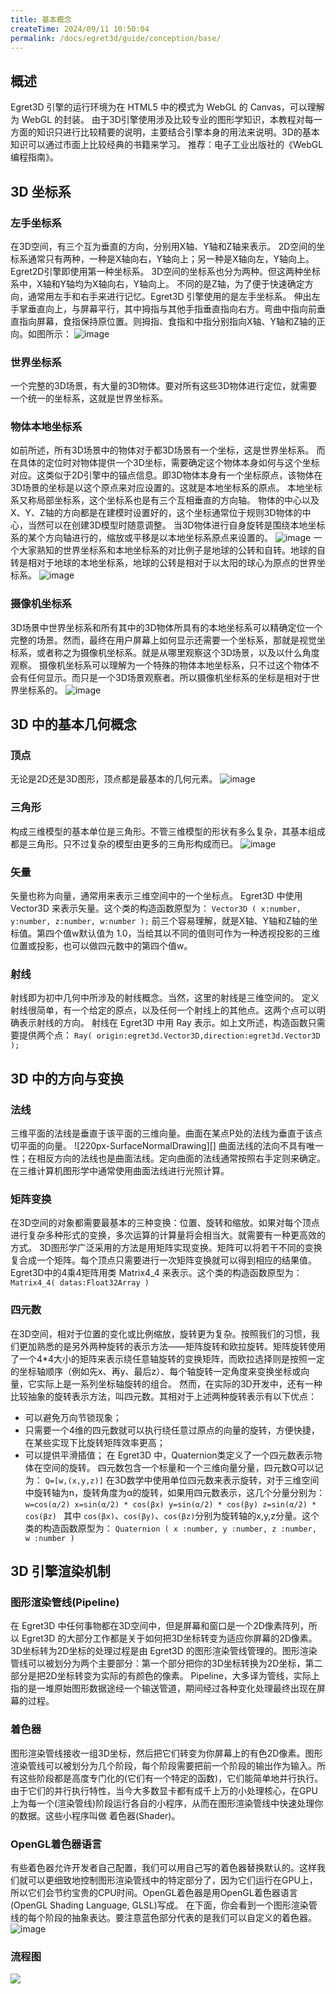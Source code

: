```yaml
---
title: 基本概念
createTime: 2024/09/11 10:50:04
permalink: /docs/egret3d/guide/conception/base/
---
```


<!--
讨论：

文档的深度，是否需要推荐读者自行准备相关知识,推荐阅读书籍.

1. 3D 坐标系:Egret3D 中的左手坐标系， 多坐标系（世界坐标系，物体本地坐标系，摄像机坐标系）
2. 3D 中的方向与变换:向量，Egret3D中向量的表示形式(egret3d.Vector3D),射线(egret3d.Ray),Egret3D中四元数的表示形式(egret3d.Quaternion),矩阵变换(Matrix4_4)
3. 3D 中的三角网络:定点，法线向量
4. 3D 引擎渲染机制:简单介绍 3D 引擎渲染机制
-->
## 概述
Egret3D 引擎的运行环境为在 HTML5 中的模式为 WebGL 的 Canvas，可以理解为  WebGL 的封装。
由于3D引擎使用涉及比较专业的图形学知识，本教程对每一方面的知识只进行比较精要的说明，主要结合引擎本身的用法来说明。3D的基本知识可以通过市面上比较经典的书籍来学习。
推荐：电子工业出版社的《WebGL编程指南》。

## 3D 坐标系

### 左手坐标系
在3D空间，有三个互为垂直的方向，分别用X轴、Y轴和Z轴来表示。
2D空间的坐标系通常只有两种，一种是X轴向右，Y轴向上；另一种是X轴向左，Y轴向上。Egret2D引擎即使用第一种坐标系。
3D空间的坐标系也分为两种。但这两种坐标系中，X轴和Y轴均为X轴向右，Y轴向上。
不同的是Z轴，为了便于快速确定方向，通常用左手和右手来进行记忆。Egret3D 引擎使用的是左手坐标系。
伸出左手掌垂直向上，与屏幕平行，其中拇指与其他手指垂直指向右方。弯曲中指向前垂直指向屏幕，食指保持原位置。则拇指、食指和中指分别指向X轴、Y轴和Z轴的正向。如图所示：
![image](575ccb3327006.png)

### 世界坐标系
一个完整的3D场景，有大量的3D物体。要对所有这些3D物体进行定位，就需要一个统一的坐标系，这就是世界坐标系。

### 物体本地坐标系
如前所述，所有3D场景中的物体对于都3D场景有一个坐标，这是世界坐标系。
而在具体的定位时对物体提供一个3D坐标，需要确定这个物体本身如何与这个坐标对应。这类似于2D引擎中的锚点信息。即3D物体本身有一个坐标原点，该物体在3D场景的坐标是以这个原点来对应设置的。这就是本地坐标系的原点。
本地坐标系又称局部坐标系，这个坐标系也是有三个互相垂直的方向轴。
物体的中心以及X、Y、Z轴的方向都是在建模时设置好的，这个坐标通常位于规则3D物体的中心，当然可以在创建3D模型时随意调整。
 当3D物体进行自身旋转是围绕本地坐标系的某个方向轴进行的，缩放或平移是以本地坐标系原点来设置的。
![image](575ccb3335273.png)
一个大家熟知的世界坐标系和本地坐标系的对比例子是地球的公转和自转。地球的自转是相对于地球的本地坐标系，地球的公转是相对于以太阳的球心为原点的世界坐标系。
![image](575ccb3367931.gif)

### 摄像机坐标系
3D场景中世界坐标系和所有其中的3D物体所具有的本地坐标系可以精确定位一个完整的场景。然而，最终在用户屏幕上如何显示还需要一个坐标系，那就是视觉坐标系，或者称之为摄像机坐标系。就是从哪里观察这个3D场景，以及以什么角度观察。
摄像机坐标系可以理解为一个特殊的物体本地坐标系，只不过这个物体不会有任何显示。而只是一个3D场景观察者。所以摄像机坐标系的坐标是相对于世界坐标系的。
![image](575ccb331a2e3.png)

## 3D 中的基本几何概念
### 顶点
无论是2D还是3D图形，顶点都是最基本的几何元素。
![image](575ccb3394bf0.jpg)

### 三角形
构成三维模型的基本单位是三角形。不管三维模型的形状有多么复杂，其基本组成都是三角形。只不过复杂的模型由更多的三角形构成而已。
![image](575ccb3375e39.jpg)

### 矢量
矢量也称为向量，通常用来表示三维空间中的一个坐标点。
Egret3D 中使用 Vector3D  来表示矢量。这个类的构造函数原型为：
`Vector3D ( x:number, y:number, z:number, w:number );`
前三个容易理解，就是X轴、Y轴和Z轴的坐标值。第四个值w默认值为 1.0，当给其以不同的值则可作为一种透视投影的三维位置或投影，也可以做四元数中的第四个值w。

### 射线
射线即为初中几何中所涉及的射线概念。当然，这里的射线是三维空间的。
定义射线很简单，有一个给定的原点，以及任何一个射线上的其他点。这两个点可以明确表示射线的方向。
射线在 Egret3D 中用 Ray 表示。如上文所述，构造函数只需要提供两个点：
`Ray( origin:egret3d.Vector3D,direction:egret3d.Vector3D );`

## 3D 中的方向与变换

### 法线
三维平面的法线是垂直于该平面的三维向量。曲面在某点P处的法线为垂直于该点切平面的向量。
![220px-SurfaceNormalDrawing][]
曲面法线的法向不具有唯一性；在相反方向的法线也是曲面法线。定向曲面的法线通常按照右手定则来确定。
在三维计算机图形学中通常使用曲面法线进行光照计算。

### 矩阵变换
在3D空间的对象都需要最基本的三种变换：位置、旋转和缩放。如果对每个顶点进行复杂多种形式的变换，多次运算的计算量将会相当大。就需要有一种更高效的方式。
3D图形学广泛采用的方法是用矩阵实现变换。矩阵可以将若干不同的变换复合成一个矩阵。每个顶点只需要进行一次矩阵变换就可以得到相应的结果值。
Egret3D中的4乘4矩阵用类 Matrix4_4 来表示。这个类的构造函数原型为：
`Matrix4_4( datas:Float32Array )`

### 四元数
在3D空间，相对于位置的变化或比例缩放，旋转更为复杂。按照我们的习惯，我们更加熟悉的是另外两种旋转的表示方法——矩阵旋转和欧拉旋转。矩阵旋转使用了一个4*4大小的矩阵来表示绕任意轴旋转的变换矩阵，而欧拉选择则是按照一定的坐标轴顺序（例如先x、再y、最后z）、每个轴旋转一定角度来变换坐标或向量，它实际上是一系列坐标轴旋转的组合。
然而，在实际的3D开发中，还有一种比较抽象的旋转表示方法，叫四元数。其相对于上述两种旋转表示有以下优点：
* 可以避免万向节锁现象；
* 只需要一个4维的四元数就可以执行绕任意过原点的向量的旋转，方便快捷，在某些实现下比旋转矩阵效率更高；
* 可以提供平滑插值；
在 Egret3D 中，Quaternion类定义了一个四元数表示物体在空间的旋转。
四元数包含一个标量和一个三维向量分量，四元数Q可以记为：
`Q=[w,(x,y,z)]`
在3D数学中使用单位四元数来表示旋转，对于三维空间中旋转轴为n，旋转角度为α的旋转，如果用四元数表示，这几个分量分别为：
`w=cos(α/2)
x=sin(α/2) * cos(βx)
y=sin(α/2) * cos(βy)
z=sin(α/2) * cos(βz)
`
其中 `cos(βx)`、`cos(βy)`、`cos(βz)`分别为旋转轴的x,y,z分量。这个类的构造函数原型为：
`Quaternion ( x :number, y :number, z :number, w :number )`

## 3D 引擎渲染机制

### 图形渲染管线(Pipeline)
在 Egret3D 中任何事物都在3D空间中，但是屏幕和窗口是一个2D像素阵列，所以 Egret3D 的大部分工作都是关于如何把3D坐标转变为适应你屏幕的2D像素。3D坐标转为2D坐标的处理过程是由 Egret3D 的图形渲染管线管理的。图形渲染管线可以被划分为两个主要部分：第一个部分把你的3D坐标转换为2D坐标，第二部分是把2D坐标转变为实际的有颜色的像素。
Pipeline，大多译为管线，实际上指的是一堆原始图形数据途经一个输送管道，期间经过各种变化处理最终出现在屏幕的过程。

### 着色器
图形渲染管线接收一组3D坐标，然后把它们转变为你屏幕上的有色2D像素。图形渲染管线可以被划分为几个阶段，每个阶段需要把前一个阶段的输出作为输入。所有这些阶段都是高度专门化的(它们有一个特定的函数)，它们能简单地并行执行。由于它们的并行执行特性，当今大多数显卡都有成千上万的小处理核心，在GPU上为每一个(渲染管线)阶段运行各自的小程序，从而在图形渲染管线中快速处理你的数据。这些小程序叫做 着色器(Shader)。

### OpenGL着色器语言
有些着色器允许开发者自己配置，我们可以用自己写的着色器替换默认的。这样我们就可以更细致地控制图形渲染管线中的特定部分了，因为它们运行在GPU上，所以它们会节约宝贵的CPU时间。OpenGL着色器是用OpenGL着色器语言(OpenGL Shading Language, GLSL)写成。
在下面，你会看到一个图形渲染管线的每个阶段的抽象表达。要注意蓝色部分代表的是我们可以自定义的着色器。
![image](575ccb33c8d95.png)

###  流程图

![](liucheng.jpg)
